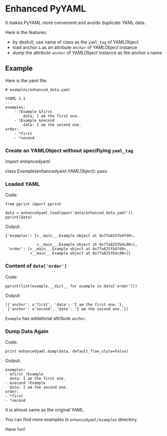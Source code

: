 # Enhanced PyYAML

It makes PyYAML more convenient and avoids duplicate YAML data.

Here is the features:

* by deafult, use name of class as the `yaml_tag` of YAMLObject
* load anchor `&` as an attribute `anchor` of YAMLObject instance
* dump the attribute `anchor` of YAMLObject instance as the anchor `&` name

## Example

Here is the yaml file:

    # examples/enhanced_data.yaml

    %YAML 1.1
    ---
    examples:
        - !Example &first
            data: I am the first one.
        - !Example &second
            data: I am the second one.
    order:
        - *first
        - *second

### Create an YAMLObject without specifiying `yaml_tag`

   import enhancedyaml

   class Example(enhancedyaml.YAMLObject): pass

### Loaded YAML

Code:

    from pprint import pprint

    data = enhancedyaml.load(open('data/enhanced_data.yaml'))
    pprint(data)

Output:

    {'examples': [<__main__.Example object at 0x7fa825fb4fd0>,

                  <__main__.Example object at 0x7fa825fb4cd0>],
     'order': [<__main__.Example object at 0x7fa825fb4fd0>,
               <__main__.Example object at 0x7fa825fb4cd0>]}

### Content of `data['order']`

Code:

    pprint(list(example.__dict__ for example in data['order']))

Output:

    [{'anchor': u'first', 'data': 'I am the first one.'},
     {'anchor': u'second', 'data': 'I am the second one.'}]

`Example` has addational attribute `anchor`.

### Dump Data Again

Code:

    print enhancedyaml.dump(data, default_flow_style=False)

Output:

    examples:
    - &first !Example
      data: I am the first one.
    - &second !Example
      data: I am the second one.
    order:
    - *first
    - *second

It is almost same as the original YAML.

You can find more examples in `enhancedyaml/examples` directory.

Have fun!
